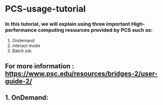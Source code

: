 # PCS-usage-tutorial
### In this tutorial, we will explain using three important High-performance computing resources provided by PCS such as:
1. Ondemand
2. interact mode
3. Batch job.

For more information : https://www.psc.edu/resources/bridges-2/user-guide-2/
-----------------------------------------------------------------------------------------------------------------------------------------------------------------

## 1. OnDemand:




